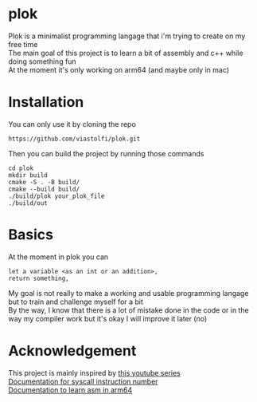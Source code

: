 # plok

Plok is a minimalist programming langage that i'm trying to create on my free time \
The main goal of this project is to learn a bit of assembly and c++ while doing something fun \
At the moment it's only working on arm64 (and maybe only in mac)

# Installation

You can only use it by cloning the repo

`https://github.com/viastolfi/plok.git`

Then you can build the project by running those commands 

```
cd plok
mkdir build
cmake -S . -B build/
cmake --build build/
./build/plok your_plok_file
./build/out
```

# Basics

At the moment in plok you can 

```
let a variable <as an int or an addition>,
return something,
```

My goal is not really to make a working and usable programming langage but to train and challenge myself for a bit \
By the way, I know that there is a lot of mistake done in the code or in the way my compiler work but it's okay I will improve it later (no)

# Acknowledgement

This project is mainly inspired by [this youtube series](https://www.youtube.com/playlist?list=PLUDlas_Zy_qC7c5tCgTMYq2idyyT241qs) \
[Documentation for syscall instruction number](https://opensource.apple.com/source/xnu/xnu-1504.3.12/bsd/kern/syscalls.master) \
[Documentation to learn asm in arm64](https://modexp.wordpress.com/2018/10/30/arm64-assembly/)
